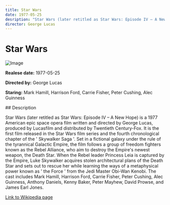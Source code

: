 ```yaml
---
title: Star Wars
date: 1977-05-25
desription: "Star Wars (later retitled as Star Wars: Episode IV – A New Hope) is a 1977 American epic space opera film written and directed by George Lucas, produced by Lucasfilm and distributed by Twentieth Century-Fox. It is the first film released in the Star Wars film series and the fourth chronological chapter of the ' Skywalker Saga '. Set in a fictional galaxy under the rule of the tyrannical Galactic Empire, the film follows a group of freedom fighters known as the Rebel Alliance, who aim to destroy the Empire's newest weapon, the Death Star. When the Rebel leader Princess Leia is captured by the Empire, Luke Skywalker acquires stolen architectural plans of the Death Star and sets out to rescue her while learning the ways of a metaphysical power known as ' the Force ' from the Jedi Master Obi-Wan Kenobi. The cast includes Mark Hamill, Harrison Ford, Carrie Fisher, Peter Cushing, Alec Guinness, Anthony Daniels, Kenny Baker, Peter Mayhew, David Prowse, and James Earl Jones."
director: George Lucas
---
```


# Star Wars
![Image](https://images.bauerhosting.com/legacy/empire-images/features/57641535823490d06264a8e0/A-New-Hope.jpg?auto=format&amp;w=1440&amp;q=80)

<p><strong>Realese date:</strong> 1977-05-25</p>
<p><strong>Directed by:</strong> George Lucas</p>
<p><strong>Staring:</strong> Mark Hamill, Harrison Ford, Carrie Fisher, Peter Cushing, Alec Guinness</p>
## Description
<p>Star Wars (later retitled as Star Wars: Episode IV – A New Hope) is a 1977 American epic space opera film written and directed by George Lucas, produced by Lucasfilm and distributed by Twentieth Century-Fox. It is the first film released in the Star Wars film series and the fourth chronological chapter of the ' Skywalker Saga '. Set in a fictional galaxy under the rule of the tyrannical Galactic Empire, the film follows a group of freedom fighters known as the Rebel Alliance, who aim to destroy the Empire's newest weapon, the Death Star. When the Rebel leader Princess Leia is captured by the Empire, Luke Skywalker acquires stolen architectural plans of the Death Star and sets out to rescue her while learning the ways of a metaphysical power known as ' the Force ' from the Jedi Master Obi-Wan Kenobi. The cast includes Mark Hamill, Harrison Ford, Carrie Fisher, Peter Cushing, Alec Guinness, Anthony Daniels, Kenny Baker, Peter Mayhew, David Prowse, and James Earl Jones.</p>

<a href="https://en.wikipedia.org/wiki/Star_Wars_(film)">Link to Wikipedia page</a>

